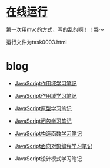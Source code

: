 # [在线运行](http://todoapp.sinaapp.com)

第一次用mvc的方式，写的乱的啊！！哭～

运行文件为task0003.html


# blog

* [JavaScript作用域学习笔记](https://github.com/yyzych/Blog/issues/6)

* [JavaScript作用域学习笔记](http://naotu.baidu.com/edit.html)
* [JavaScript原型学习笔记](http://blog.csdn.net/u012038144/article/details/45419953)
* [JavaScript闭包学习笔记](http://www.zhihu.com/question/19554716/answer/44485088)
* [JavaScript构造函数学习笔记](https://github.com/yyzych/Blog/issues/4)
* [JavaScript面向对象编程学习笔记](https://github.com/yyzych/Blog/issues/5)
* JavaScript设计模式学习笔记
